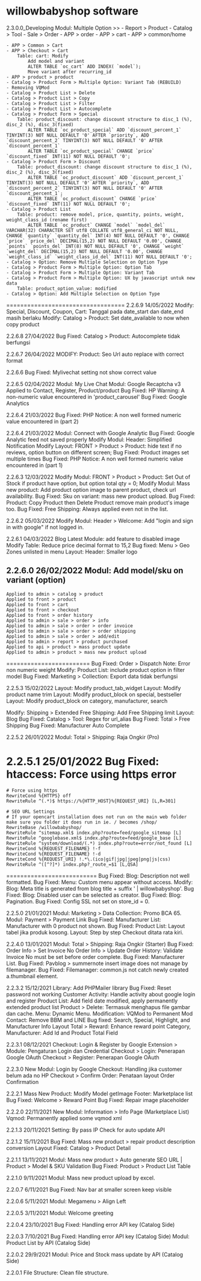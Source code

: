 # willowbabyshop software

2.3.0.0_Developing
Modul: Multiple Option >>
	- Report > Product
	- Catalog > Tool
	- Sale > Order
	- APP > order
	- APP > cart
	- APP > common/home

	- APP > Common > Cart
	- APP > Checkout > Cart
		Table: cart: Modify
			Add model and variant
			ALTER TABLE `oc_cart` ADD INDEX( `model`);
			Move variant after recurring_id
	- APP > product > product
	- Catalog > Product Form > Multiple Option: Variant Tab (REBUILD)
	- Removing VQMod
	- Catalog > Product List > Delete
	- Catalog > Product List > Copy
	- Catalog > Product List > Filter
	- Catalog > Product List > Autocomplete
	- Catalog > Product Form > Special
		Table: product_discount: change discount structure to disc_1 (%), disc_2 (%), disc_3(fixed)
			ALTER TABLE `oc_product_special` ADD `discount_percent_1` TINYINT(3) NOT NULL DEFAULT '0' AFTER `priority`, ADD `discount_percent_2` TINYINT(3) NOT NULL DEFAULT '0' AFTER `discount_percent_1`
			ALTER TABLE `oc_product_special` CHANGE `price` `discount_fixed` INT(11) NOT NULL DEFAULT '0';
	- Catalog > Product Form > Discount
		Table: product_discount: change discount structure to disc_1 (%), disc_2 (%), disc_3(fixed)
			ALTER TABLE `oc_product_discount` ADD `discount_percent_1` TINYINT(3) NOT NULL DEFAULT '0' AFTER `priority`, ADD `discount_percent_2` TINYINT(3) NOT NULL DEFAULT '0' AFTER `discount_percent_1`;
			ALTER TABLE `oc_product_discount` CHANGE `price` `discount_fixed` INT(11) NOT NULL DEFAULT '0';
	- Catalog > Product List
		Table: product: remove model, price, quantity, points, weight, weight_class_id (rename first)
			ALTER TABLE `oc_product` CHANGE `model` `model_del` VARCHAR(32) CHARACTER SET utf8 COLLATE utf8_general_ci NOT NULL, CHANGE `quantity` `quantity_del` INT(4) NOT NULL DEFAULT '0', CHANGE `price` `price_del` DECIMAL(15,2) NOT NULL DEFAULT '0.00', CHANGE `points` `points_del` INT(8) NOT NULL DEFAULT '0', CHANGE `weight` `weight_del` DECIMAL(15,2) NOT NULL DEFAULT '0.00', CHANGE `weight_class_id` `weight_class_id_del` INT(11) NOT NULL DEFAULT '0';
	- Catalog > Option: Remove Multiple Selection on Option Type
	- Catalog > Product Form > Multiple Option: Option Tab
	- Catalog > Product Form > Multiple Option: Variant Tab
	- Catalog > Product Form > Multiple Option: UX by javascript untuk new data
		Table: product_option_value: modified
	- Catalog > Option: Add Multiple Selection on Option Type

==================================
2.2.6.9	14/05/2022
Modify: Special, Discount, Coupon, Cart: Tanggal pada date_start dan date_end masih berlaku
Modify: Catalog > Product: Set date_available to now when copy product

2.2.6.8	27/04/2022
Bug Fixed: Catalog > Product: Autocomplete tidak berfungsi

2.2.6.7 26/04/2022
MODIFY: Product: Seo Url auto replace with correct format

2.2.6.6
Bug Fixed: Mylivechat setting not show correct value

2.2.6.5 02/04/2022
Modul: My Live Chat
Modul: Google Recaptcha v3
	Applied to Contact, Register, Product/product
Bug Fixed: HP Warning:  A non-numeric value encountered in 'product_carousel'
Bug Fixed: Google Analytics

2.2.6.4	21/03/2022
Bug Fixed: PHP Notice:  A non well formed numeric value encountered in (part 2)

2.2.6.4	21/03/2022
Modul: Connect with Google Analytic
Bug Fixed: Google Analytic feed not saved properly
Modify Modul: Header: Simplified Notification
Modify Layout: FRONT > Product > Product: hide text if no reviews, option button on different screen;
Bug Fixed: Product images set multiple times
Bug Fixed: PHP Notice:  A non well formed numeric value encountered in (part 1)

2.2.6.3	12/03/2022
Modify Modul: FRONT > Product > Product: Set Out of Stock if product have option, but option total qty = 0;
Modify Modul: Mass new product: Add product option image to parent product, check url availability.
Bug Fixed: Sku on variant: mass new product upload.
Bug Fixed: Product: Copy Product then Delete Product remove main product's image too.
Bug Fixed: Free Shipping: Always applied even not in the list.

2.2.6.2	05/03/2022
Modify Modul: Header > Welcome: Add "login and sign in with google" if not logged in.

2.2.6.1	04/03/2022
Blog Latest Module: add feature to disabled image
Modify Table: Reduce price decimal format to 15,2
Bug fixed: Menu > Geo Zones unlisted in menu
Layout: Header: Smaller logo

2.2.6.0 26/02/2022
Modul: Add model/sku on variant (option)
----------------------
	Applied to admin > catalog > product
	Applied to front > product
	Applied to front > cart
	Applied to front > checkout
	Applied to front > order history
	Applied to admin > sale > order > info
	Applied to admin > sale > order > order invoice
	Applied to admin > sale > order > order shipping
	Applied to admin > sale > order > add/edit
	Applied to admin > report > product purchased
	Applied to api > product > mass product update
	Applied to admin > product > mass new product upload
========================
Bug Fixed: Order > Dispatch Note: Error non numeric weight
Modify: Product List: include product option in filter model
Bug Fixed: Marketing > Collection: Export data tidak berfungsi

2.2.5.3	15/02/2022
Layout: Modify product_tab_widget
Layout: Modify product name trim
Layout: Modify product_block on special, bestseller
Layout: Modify product_block on category, manufacturer, search

Modify: Shipping > Extended Free Shipping: Add Free Shipping limit
Layout: Blog
Bug Fixed: Catalog > Tool: Regex for url_alias 
Bug Fixed: Total > Free Shipping 
Bug Fixed: Manufacturer Auto Complete

2.2.5.2	26/01/2022
Modul: Total > Shipping: Raja Ongkir (Pro)

2.2.5.1	25/01/2022
Bug Fixed: htaccess: Force using https error
==========================
	# Force using https
	RewriteCond %{HTTPS} off
	RewriteRule ^(.*)$ https://%{HTTP_HOST}%{REQUEST_URI} [L,R=301]

	# SEO URL Settings
	# If your opencart installation does not run on the main web folder make sure you folder it does run in ie. / becomes /shop/
	RewriteBase /willowbabyshop/
	RewriteRule ^sitemap.xml$ index.php?route=feed/google_sitemap [L]
	RewriteRule ^googlebase.xml$ index.php?route=feed/google_base [L]
	RewriteRule ^system/download/(.*) index.php?route=error/not_found [L]
	RewriteCond %{REQUEST_FILENAME} !-f
	RewriteCond %{REQUEST_FILENAME} !-d
	RewriteCond %{REQUEST_URI} !.*\.(ico|gif|jpg|jpeg|png|js|css)
	RewriteRule ^([^?]*) index.php?_route_=$1 [L,QSA]
==========================
Bug Fixed: Blog: Description not well formatted.
Bug Fixed: Menu: Custom menu appear without access.
Modify: Blog: Meta title is generated from blog title + suffix ' | willowbabyshop'.
Bug Fixed: Blog: Disabled user can be selected as creator.
Bug Fixed: Blog: Pagination.
Bug Fixed: Config SSL not set on store_id = 0.

2.2.5.0 21/01/2021
Modul: Marketing > Data Collection: Promo BCA 65.
Modul: Payment > Payment Link
Bug Fixed: Manufacturer List: Manufacturer with 0 product not shown.
Bug Fixed: Product List: Layout tabel jika produk kosong.
Layout: Step by step Checkout ditata rata kiri.

2.2.4.0	13/01/2021
Modul: Total > Shipping: Raja Ongkir (Starter)
Bug Fixed: Order Info > Set Invoice No
Order Info > Update Order History: Validate Invoice No must be set before order complete.
Bug Fixed: Manufacturer List.
Bug Fixed: Pavblog > summernote insert image does not manage by filemanager.
Bug Fixed: Filemanager: common.js not catch newly created a.thumbnail element.

2.2.3.2	15/12/2021
Library: Add PHPMailer library
Bug Fixed: Reset password not working
Customer Activity: Handle activity about google login and register
Product List: Add field date modified, apply permanently extended product list
Product > Delete: Termasuk menghapus file gambar dan cache.
Menu: Dynamic Menu.
Modification: VQMod to Permanent Mod
Contact: Remove BBM and LINE
Bug fixed: Search, Special, Highlight, and Manufacturer Info Layout
Total > Reward: Enhance reward point
Category, Manufacturer: Add Id and Product Total Field

2.2.3.1	08/12/2021
Checkout: Login & Register by Google
Extension > Module: Pengaturan Login dan Credential
Checkout > Login: Penerapan Google OAuth
Checkout > Register: Penerapan Google OAuth

2.2.3.0
New Modul: Login by Google
Checkout: Handling jika customer belum ada no HP
Checkout > Confirm Order: Penataan layout Order Confirmation

2.2.2.1
Mass New Product: Modify Model getImage
Footer:	Marketplace list
Bug Fixed: Welcome > Reward Point
Bug Fixed: Repair image placeholder

2.2.2.0	22/11/2021
New Modul: Information > Info Page (Marketplace List)
Vqmod: Permanently applied some vqmod xml

2.2.1.3	20/11/2021
Setting: By pass IP Check for auto update API

2.2.1.2	15/11/2021
Bug Fixed: Mass new product > repair product description conversion
Layout Fixed: Catalog > Product Detail

2.2.1.1	13/11/2021
Modul: Mass new product > Auto generate SEO URL | Product > Model & SKU Validation
Bug Fixed: Product > Product List Table

2.2.1.0	9/11/2021
Modul: Mass new product upload by excel.

2.2.0.7	6/11/2021
Bug Fixed: Nav bar at smaller screen keep visible

2.2.0.6	5/11/2021
Modul: Megamenu > Align Left

2.2.0.5	3/11/2021
Modul: Welcome greeting

2.2.0.4	23/10/2021
Bug Fixed: Handling error API key (Catalog Side)

2.2.0.3	7/10/2021
Bug Fixed: Handling error API key (Catalog Side)
Modul: Product List by API (Catalog Side)

2.2.0.2	29/9/2021
Modul: Price and Stock mass update by API (Catalog Side)

2.2.0.1
File Structure: Clean file structure.